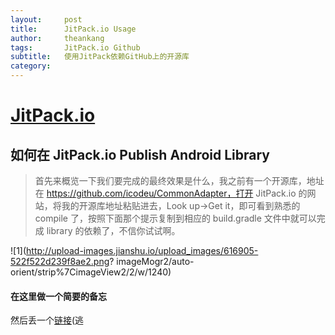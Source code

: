 ```yaml
---
layout:     post
title:      JitPack.io Usage
author:     theankang
tags: 		JitPack.io Github 
subtitle:  	使用JitPack依赖GitHub上的开源库
category:  
---
```

# [JitPack.io](https://jitpack.io/)

## 如何在 JitPack.io Publish Android Library
  
> 首先来概览一下我们要完成的最终效果是什么，我之前有一个开源库，地址在 https://github.com/icodeu/CommonAdapter，打开             JitPack.io 的网站，将我的开源库地址粘贴进去，Look up->Get it，即可看到熟悉的 compile 了，按照下面那个提示复制到相应的           build.gradle 文件中就可以完成 library 的依赖了，不信你试试啊。

![1](http://upload-images.jianshu.io/upload_images/616905-522f522d239f8ae2.png? imageMogr2/auto-orient/strip%7CimageView2/2/w/1240)

#### 在这里做一个简要的备忘
然后丢一个[链接](http://www.jianshu.com/p/e443456bb506)(逃

